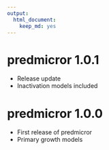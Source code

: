 ```yaml
---
output: 
  html_document: 
    keep_md: yes
---
```


# predmicror 1.0.1

* Release update
* Inactivation models included

# predmicror 1.0.0

* First release of predmicror
* Primary growth models
